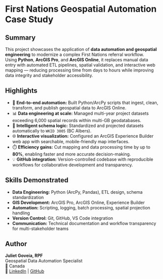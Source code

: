 # First Nations Geospatial Automation Case Study

## Summary
This project showcases the application of **data automation and geospatial engineering** to modernize a complex First Nations referral workflow.  
Using **Python**, **ArcGIS Pro**, and **ArcGIS Online**, it replaces manual data entry with automated ETL pipelines, spatial validation, and interactive web mapping — reducing processing time from days to hours while improving data integrity and stakeholder accessibility.

## Highlights
- 🚀 **End-to-end automation:** Built Python/ArcPy scripts that ingest, clean, transform, and publish geospatial data to ArcGIS Online.  
- 📊 **Data engineering at scale:** Managed multi-year project datasets exceeding 6,000 spatial records within multi-GB geodatabases.  
- 🧠 **Intelligent schema logic:** Standardized and projected datasets automatically to `WKID 3005` (BC Albers).  
- 🌐 **Interactive visualization:** Configured an ArcGIS Experience Builder web app with searchable, mobile-friendly map interfaces.  
- ⏱️ **Efficiency gains:** Cut mapping and data processing time by up to **80%**, enabling faster and more accurate decision-making.  
- 💡 **GitHub integration:** Version-controlled codebase with reproducible workflows for collaborative development and transparency.

## Skills Demonstrated
- **Data Engineering:** Python (ArcPy, Pandas), ETL design, schema standardization  
- **GIS Development:** ArcGIS Pro, ArcGIS Online, Experience Builder  
- **Automation:** Scripting, logging, batch processing, spatial projection handling  
- **Version Control:** Git, GitHub, VS Code integration  
- **Communication:** Technical documentation and workflow transparency for multi-stakeholder teams

## Author
**Juliet Goveia, RPF**  
Geospatial Data Automation Specialist  
📍 Canada  
🔗 [LinkedIn](#) | [GitHub](#)
